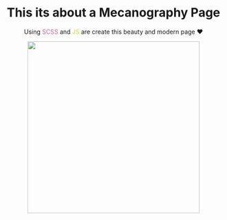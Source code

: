 
<div align="center">
    <h1> This its about a Mecanography Page</h1>
    <p font-size="20px"> Using <span style='color: #CB6598;'>SCSS</span> and <span style='color: #E4D04B;'>JS</span> are create this beauty and modern page ♥</p>
    <img width="400px" src="https://i.pinimg.com/564x/01/26/42/0126421049a8348aac5fcd3f9187dbd3.jpg">
</div>